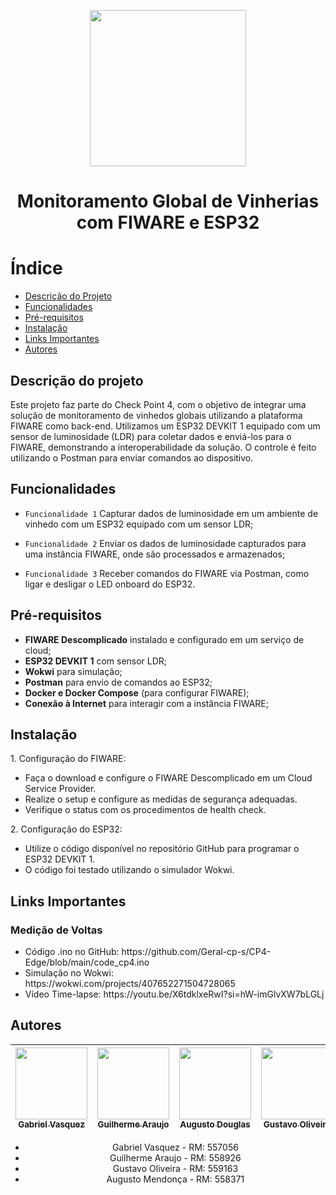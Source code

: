 <p align='center' >
  <img width="250px" loading="lazy" src = "https://github.com/Geral-cp-s/Sprint-Edge/assets/110639916/aa204473-bba7-4dc2-8db1-ea5744b8e9bc"/>
</p>
<h1 align="Center">Monitoramento Global de Vinherias com FIWARE e ESP32</h1>

# Índice
* [Descrição do Projeto](#descricao)
* [Funcionalidades](#funcionalidades)
* [Pré-requisitos](#componentes)
* [Instalação](#exibicao)
* [Links Importantes](#links)
* [Autores](#autores)


<h2 id="Descricao">Descrição do projeto</h2>
<p>Este projeto faz parte do Check Point 4, com o objetivo de integrar uma solução de monitoramento de vinhedos globais utilizando a plataforma FIWARE como back-end. Utilizamos um ESP32 DEVKIT 1 equipado com um sensor de luminosidade (LDR) para coletar dados e enviá-los para o FIWARE, demonstrando a interoperabilidade da solução. O controle é feito utilizando o Postman para enviar comandos ao dispositivo.</p>

<h2 id="funcionalidades">Funcionalidades</h2>
  
 - `Funcionalidade 1` Capturar dados de luminosidade em um ambiente de vinhedo com um ESP32 equipado com um sensor LDR;

 - `Funcionalidade 2` Enviar os dados de luminosidade capturados para uma instância FIWARE, onde são processados e armazenados;

 - `Funcionalidade 3` Receber comandos do FIWARE via Postman, como ligar e desligar o LED onboard do ESP32.

<h2 id="Componentes">Pré-requisitos</h2>
  <ul>
    <li><strong>FIWARE Descomplicado</strong> instalado e configurado em um serviço de cloud;</li>
    <li><strong>ESP32 DEVKIT 1</strong> com sensor LDR;</li>
    <li><strong>Wokwi</strong> para simulação;</li>
    <li><strong>Postman</strong> para envio de comandos ao ESP32;</li>
    <li><strong>Docker e Docker Compose</strong> (para configurar FIWARE);</li>
    <li><strong>Conexão à Internet</strong> para interagir com a instância FIWARE;</li>
  </ul>

<h2 id="exibicao">Instalação</h2>
<p>1. Configuração do FIWARE:</p>
<ul>
  <li>Faça o download e configure o FIWARE Descomplicado em um Cloud Service Provider.</li>
  <li>Realize o setup e configure as medidas de segurança adequadas.</li>
  <li>Verifique o status com os procedimentos de health check.</li>
</ul>
<p>2. Configuração do ESP32:</p>
<ul>
  <li>Utilize o código disponível no repositório GitHub para programar o ESP32 DEVKIT 1.</li>
  <li>O código foi testado utilizando o simulador Wokwi.</li>
</ul>

<h2 id="links">Links Importantes</h2>
<h3>Medição de Voltas</h3>
  <ul>
    <li>Código .ino no GitHub: https://github.com/Geral-cp-s/CP4-Edge/blob/main/code_cp4.ino </li>
    <li>Simulação no Wokwi: https://wokwi.com/projects/407652271504728065 </li>
    <li>Vídeo Time-lapse: https://youtu.be/X6tdklxeRwI?si=hW-imGlvXW7bLGLj </li>
  </ul>

<h2 id="Autores">Autores</h2>

<div align="center">
  
| [<img loading="lazy" src="https://github.com/gvqsilva/CP2-Edge/assets/110639916/d022ed18-0057-4944-9e00-db796c6d2e45" width=115><br><sub>Gabriel Vasquez</sub>](https://github.com/gvqsilva)  |  [<img loading="lazy" src="https://github.com/gvqsilva/CP2-Web/assets/110639916/1eb7df1a-c0e8-4170-aabf-444cfb3c64f9" width=115><br><sub>Guilherme Araujo</sub>](https://github.com/guilhermearaujodec)  |  [<img loading="lazy" src="https://github.com/gvqsilva/CP2-Edge/assets/110639916/86514492-2b1e-4422-bdc0-0ec3c8be3dcc" width=115><br><sub>Augusto Douglas</sub>](https://github.com/gutomend)  |  [<img loading="lazy" src="https://github.com/gvqsilva/CP2-Edge/assets/110639916/4bb3084d-d1ff-4b49-ba37-96c8046f6e14" width=115><br><sub>Gustavo Oliveira</sub>](https://github.com/Gusta346) |
| :---: | :---: | :---: | :---: |

<ul>
  <li>Gabriel Vasquez - RM: 557056</li>
  <li>Guilherme Araujo - RM: 558926</li>
  <li>Gustavo Oliveira - RM: 559163</li>
  <li>Augusto Mendonça - RM: 558371</li>
</ul><br>

</div>
